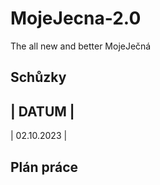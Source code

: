 # MojeJecna-2.0
The all new and better MojeJečná

## Schůzky
| DATUM      |
--------------
| 02.10.2023 |
## Plán práce
